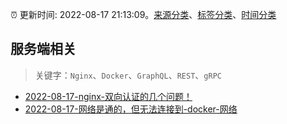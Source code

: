 :alarm_clock: 更新时间: 2022-08-17 21:13:09。[来源分类](../README.md)、[标签分类](../TAGS.md)、[时间分类](../TIMELINE.md)

## 服务端相关


> 关键字：`Nginx`、`Docker`、`GraphQL`、`REST`、`gRPC`



- [2022-08-17-nginx-双向认证的几个问题！](https://www.v2ex.com/t/873598) 
- [2022-08-17-网络是通的，但无法连接到-docker-网络](https://www.v2ex.com/t/873587) 
